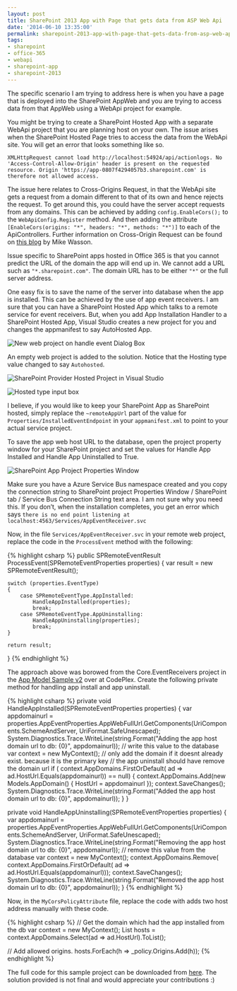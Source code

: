 ```yaml
---
layout: post
title: SharePoint 2013 App with Page that gets data from ASP Web Api
date: '2014-06-10 13:35:00'
permalink: sharepoint-2013-app-with-page-that-gets-data-from-asp-web-api
tags:
- sharepoint
- office-365
- webapi
- sharepoint-app
- sharepoint-2013
---
```


The specific scenario I am trying to address here is when you have a page that 
is deployed into the SharePoint AppWeb and you are trying to access data from 
that AppWeb using a WebApi project for example.

You might be trying to create a SharePoint Hosted App with a separate WebApi 
project that you are planning host on your own. The issue arises when the 
SharePoint Hosted Page tries to access the data from the WebApi site. You will 
get an error that looks something like so.

`XMLHttpRequest cannot load http://localhost:54924/api/actionlogs. No 'Access-Control-Allow-Origin' header is present on the requested resource. Origin 'https://app-0807f4294057b3.sharepoint.com' is therefore not allowed access.`

The issue here relates to Cross-Origins Request, in that the WebApi site gets a 
request from a domain different to that of its own and hence rejects the 
request. To get around this, you could have the server accept requests from any 
domains. This can be achieved by adding `config.EnableCors();` to the 
`WebApiConfig.Register` method. And then adding the attribute 
`[EnableCors(origins: "*", headers: "*", methods: "*")]` to each of the 
ApiControllers. Further information on Cross-Origin Request can be found on 
[this blog][xoreq] by Mike Wasson.

Issue specific to SharePoint apps hosted in Office 365 is that you cannot 
predict the URL of the domain the app will end up in. We cannot add a URL such 
as `"*.sharepoint.com"`. The domain URL has to be either `"*"` or the full 
server address.

One easy fix is to save the name of the server into database when the app is 
installed. This can be achieved by the use of app event receivers. I am sure 
that you can have a SharePoint Hosted App which talks to a remote service for 
event receivers. But, when you add App Installation Handler to a SharePoint 
Hosted App, Visual Studio creates a new project for you and changes the 
appmanifest to say AutoHosted App.

![New web project on handle event Dialog Box][img_newwebprojdlg]

An empty web project is added to the solution. Notice that the Hosting type 
value changed to say `Autohosted`.

![SharePoint Provider Hosted Project in Visual Studio][img_sphpvs]

![Hosted type input box][img_htib]

I believe, if you would like to keep your SharePoint App as SharePoint hosted, 
simply replace the `~remoteAppUrl` part of the value for 
`Properties/InstalledEventEndpoint` in your `appmanifest.xml` to point to your 
actual service project.

To save the app web host URL to the database, open the project property window 
for your SharePoint project and set the values for Handle App Installed and 
Handle App Uninstalled to True.

![SharePoint App Project Properties Window][img_spappw]

Make sure you have a Azure Service Bus namespace created and you copy the 
connection string to SharePoint project Properties Window / SharePoint tab / 
Service Bus Connection String text area. I am not sure why you need this. If 
you don’t, when the installation completes, you get an error which says 
`there is no end point listening at localhost:4563/Services/AppEventReceiver.svc`

Now, in the file `Services/AppEventReceiver.svc` in your remote web project, 
replace the code in the `ProcessEvent` method with the following:


{% highlight csharp %}
public SPRemoteEventResult ProcessEvent(SPRemoteEventProperties properties)
{
    var result = new SPRemoteEventResult();

    switch (properties.EventType)
    {
        case SPRemoteEventType.AppInstalled:
            HandleAppInstalled(properties);
            break;
        case SPRemoteEventType.AppUninstalling:
            HandleAppUninstalling(properties);
            break;
    }

    return result;
}
{% endhighlight %}

The approach above was borowed from the Core.EventReceivers project in the 
[App Model Sample v2][appmsv2] over at CodePlex. Create the following private 
method for handling app install and app uninstall.

{% highlight csharp %}
private void HandleAppInstalled(SPRemoteEventProperties properties)
{
    var appdomainurl = properties.AppEventProperties.AppWebFullUrl.GetComponents(UriComponents.SchemeAndServer,
        UriFormat.SafeUnescaped);
    System.Diagnostics.Trace.WriteLine(string.Format("Adding the app host domain url to db: {0}", appdomainurl));
    // write this value to the database
    var context = new MyContext();
    // only add the domain if it doesnt already exist. because it is the primary key
    // the app uninstall should have remove the domain url
    if (
        context.AppDomains.FirstOrDefault(
            ad => ad.HostUrl.Equals(appdomainurl)) == null)
    {
        context.AppDomains.Add(new Models.AppDomain()
        {
            HostUrl = appdomainurl
        });
        context.SaveChanges();
        System.Diagnostics.Trace.WriteLine(string.Format("Added the app host domain url to db: {0}", appdomainurl));
    }
}

private void HandleAppUninstalling(SPRemoteEventProperties properties)
{
    var appdomainurl = properties.AppEventProperties.AppWebFullUrl.GetComponents(UriComponents.SchemeAndServer,
        UriFormat.SafeUnescaped);
    System.Diagnostics.Trace.WriteLine(string.Format("Removing the app host domain url to db: {0}", appdomainurl));
    // remove this value from the database
    var context = new MyContext();
    context.AppDomains.Remove(
        context.AppDomains.FirstOrDefault(
            ad => ad.HostUrl.Equals(appdomainurl)));
    context.SaveChanges();
    System.Diagnostics.Trace.WriteLine(string.Format("Removed the app host domain url to db: {0}", appdomainurl));
}
{% endhighlight %}

Now, in the `MyCorsPolicyAttribute` file, replace the code with adds two host 
address manually with these code.

{% highlight csharp %}
// Get the domain which had the app installed from the db
var context = new MyContext();
List<string> hosts = context.AppDomains.Select(ad => ad.HostUrl).ToList();

// Add allowed origins.
hosts.ForEach(h => _policy.Origins.Add(h));
{% endhighlight %}

The full code for this sample project can be downloaded from [here][gh_sphpwa]. 
The solution provided is not final and would appreciate your contributions :)

[xoreq]: <http://www.asp.net/web-api/overview/security/enabling-cross-origin-requests-in-web-api>
[img_newwebprojdlg]: <https://res.cloudinary.com/chekkan/image/upload/v1570362485/create-new-project-dialog_dyidb6.png>
[img_sphpvs]: <https://res.cloudinary.com/chekkan/image/upload/v1570362485/new-web-project_awg9br.png>
[img_htib]: <https://res.cloudinary.com/chekkan/image/upload/v1570362485/hosting-type_xer4ai.png>
[img_spappw]: <https://res.cloudinary.com/chekkan/image/upload/v1570362485/spproject-properties_juutfq.png>
[appmsv2]: <https://officeams.codeplex.com/>
[gh_sphpwa]: <https://github.com/chekkan/SPHostedPagesWebApi>
